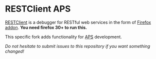 # RESTClient APS

[RESTClient](http://restclient.net) is a debugger for RESTful web services in the form of [Firefox addon](https://addons.mozilla.org/en-US/firefox/addon/9780/). **You need firefox 30+ to run this.**

This specific fork adds functionality for [APS](http://dev.apsstandard.org/develop/) development.

*Do not hesitate to submit issues to this repository if you want something changed!*